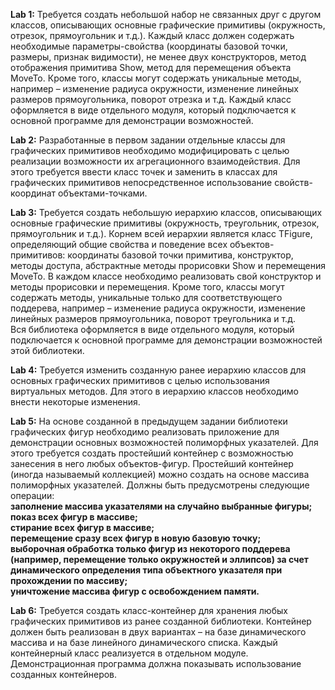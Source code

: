**Lab 1:**
Требуется создать небольшой набор не связанных друг с другом классов, описывающих основные графические примитивы (окружность, отрезок, прямоугольник и т.д.). Каждый класс должен содержать необходимые параметры-свойства (координаты базовой точки, размеры, признак видимости), не менее двух конструкторов, метод отображения примитива Show, метод для перемещения объекта MoveTo. Кроме того, классы могут содержать уникальные методы, например – изменение радиуса окружности, изменение линейных размеров прямоугольника, поворот отрезка и т.д. Каждый класс оформляется в виде отдельного модуля, который подключается к основной программе для демонстрации возможностей.

**Lab 2:**
Разработанные в первом задании отдельные классы для графических примитивов необходимо модифицировать с целью реализации возможности их агрегационного взаимодействия. Для этого требуется ввести класс точек и заменить в классах для графических примитивов непосредственное использование свойств-координат объектами-точками.  

**Lab 3:** 
Требуется создать небольшую иерархию классов, описывающих основные графические примитивы (окружность, треугольник, отрезок, прямоугольник и т.д.). Корнем всей иерархии является класс TFigure, определяющий общие свойства и поведение всех объектов-примитивов: координаты базовой точки примитива, конструктор, методы доступа, абстрактные методы прорисовки Show и перемещения MoveTo. В каждом классе необходимо реализовать свой  конструктор и методы прорисовки и перемещения. Кроме того, классы могут содержать методы, уникальные только для соответствующего поддерева, например – изменение радиуса окружности, изменение линейных размеров прямоугольника, поворот треугольника и т.д.  
Вся библиотека оформляется в виде отдельного модуля, который подключается к основной программе для демонстрации возможностей этой библиотеки.  

**Lab 4:**
Требуется изменить созданную ранее иерархию классов для основных графических примитивов с целью использования виртуальных методов. Для этого в иерархию классов необходимо внести некоторые изменения.

**Lab 5:**
На основе созданной в предыдущем задании библиотеки графических фигур необходимо реализовать приложение для демонстрации основных возможностей полиморфных указателей. Для этого требуется создать простейший контейнер с возможностью занесения в него любых объектов-фигур. Простейший контейнер (иногда называемый коллекцией) можно создать на основе массива полиморфных указателей. Должны быть предусмотрены следующие операции:  
**заполнение массива указателями на случайно выбранные фигуры;  
показ всех фигур в массиве;  
стирание всех фигур в массиве;  
перемещение сразу всех фигур в новую базовую точку;  
выборочная обработка только фигур из некоторого поддерева (например, перемещение только окружностей и эллипсов) за счет динамического определения типа объектного указателя при прохождении по массиву;  
уничтожение массива фигур с освобождением памяти.**

**Lab 6:**
Требуется создать класс-контейнер для хранения любых графических примитивов из ранее созданной библиотеки. Контейнер должен быть реализован в двух вариантах – на базе динамического массива и на базе линейного динамического списка.  Каждый контейнерный класс реализуется в отдельном модуле. Демонстрационная программа должна показывать использование созданных контейнеров.

